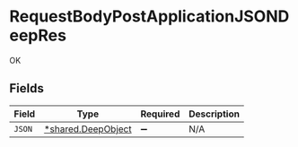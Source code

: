 # RequestBodyPostApplicationJSONDeepRes

OK


## Fields

| Field                                                          | Type                                                           | Required                                                       | Description                                                    |
| -------------------------------------------------------------- | -------------------------------------------------------------- | -------------------------------------------------------------- | -------------------------------------------------------------- |
| `JSON`                                                         | [*shared.DeepObject](../../../pkg/models/shared/deepobject.md) | :heavy_minus_sign:                                             | N/A                                                            |